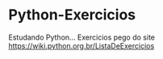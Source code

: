 # Python-Exercicios
Estudando Python...
Exercicios pego do site https://wiki.python.org.br/ListaDeExercicios
